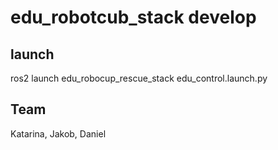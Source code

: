 # edu_robotcub_stack develop

## launch
ros2 launch edu_robocup_rescue_stack edu_control.launch.py 

## Team

Katarina, Jakob, Daniel
